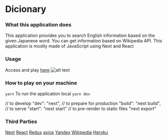 # Dicionary

### What this application does
This application provides you to search English information based on the given Japanese word.
You can get information based on Wikipedia API.
This application is mostly made of JavaScript using Next and React

### Usage
Access and play [here](https://damp-sierra-86852.herokuapp.com/)
![alt text](https://github.com/morita657/web-dictionary)
### How to play on your machine
```yarn```
To run the application local
```yarn dev```

// to develop
"dev": "next", 
// to prepare for production
"build": "next build",
// to serve
"start": "next start"
// to pre-render to static files
"next export"


### Third Parties
[Next](https://github.com/zeit/next.js/)
[React](https://reactjs.org/)
[Redux](https://redux.js.org/)
[axios](https://github.com/axios/axios)
[Yandex](https://yandex.com/)
[Wikipedia](https://www.mediawiki.org/wiki/API:Main_page)
[Heroku](https://dashboard.heroku.com/login)
